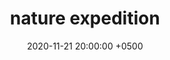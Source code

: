 ---
title: nature expedition
layout: post
date: '2020-11-21 20:00:00 +0500'
categories: brand
concept: 
permalink: "/design/natureexp/"
number: "08"
year: 2020
link: https://www.behance.net/gallery/90215023/naturalnyj-pohod-logotip-serii-video-iz-pohodov
---